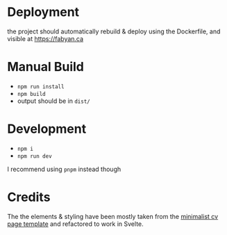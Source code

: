 # Deployment
the project should automatically rebuild & deploy using the Dockerfile, and visible at https://fabyan.ca
# Manual Build
- `npm run install`
- `npm build`
- output should be in `dist/`
# Development
- `npm i`
- `npm run dev`

I recommend using `pnpm` instead though
# Credits
The the elements & styling have been mostly taken from the [minimalist cv page template](https://github.com/BartoszJarocki/cv) and refactored to work in Svelte. 

<!-- Metadata -->
<!-- Title: Portfolio Website -->
<!-- Description: Personal website to showcase my work and experience -->
<!-- Tags: Svelte, TailWindCSS, Typescript -->